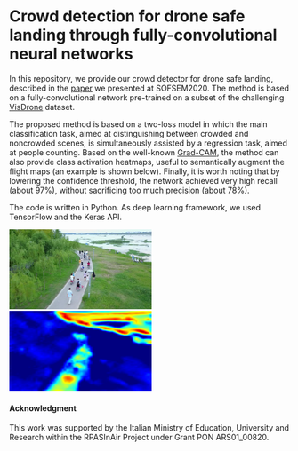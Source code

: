 # Crowd detection for drone safe landing through fully-convolutional neural networks

In this repository, we provide our crowd detector for drone safe landing, described in the [paper](https://link.springer.com/chapter/10.1007/978-3-030-38919-2_25) we presented at SOFSEM2020. The method is based on a fully-convolutional network pre-trained on a subset of the challenging [VisDrone](https://github.com/VisDrone) dataset.

The proposed method is based on a two-loss model in which the main classification task, aimed at distinguishing between crowded and noncrowded scenes, is simultaneously assisted by a regression task, aimed at people counting. Based on the well-known [Grad-CAM](https://arxiv.org/abs/1610.02391), the method can also provide class activation heatmaps, useful to semantically augment the flight maps (an example is shown below). Finally, it is worth noting that by lowering the confidence threshold, the network achieved very high recall (about 97%), without sacrificing too much precision (about 78%).

The code is written in Python. As deep learning framework, we used TensorFlow and the Keras API.

<img src="images/image.jpg" width="256" height="auto"/> <img src="heatmaps/heatmap.jpg" width="256" height="auto"/>

#### Acknowledgment

This work was supported by the Italian Ministry of Education, University and Research within the RPASInAir Project under Grant PON ARS01_00820.
